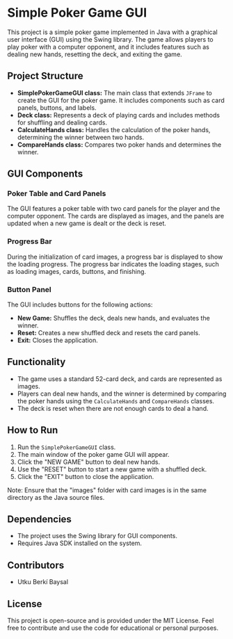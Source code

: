 # Simple Poker Game GUI

This project is a simple poker game implemented in Java with a graphical user interface (GUI) using the Swing library. The game allows players to play poker with a computer opponent, and it includes features such as dealing new hands, resetting the deck, and exiting the game.

## Project Structure

- **SimplePokerGameGUI class:** The main class that extends `JFrame` to create the GUI for the poker game. It includes components such as card panels, buttons, and labels.
- **Deck class:** Represents a deck of playing cards and includes methods for shuffling and dealing cards.
- **CalculateHands class:** Handles the calculation of the poker hands, determining the winner between two hands.
- **CompareHands class:** Compares two poker hands and determines the winner.

## GUI Components

### Poker Table and Card Panels

The GUI features a poker table with two card panels for the player and the computer opponent. The cards are displayed as images, and the panels are updated when a new game is dealt or the deck is reset.

### Progress Bar

During the initialization of card images, a progress bar is displayed to show the loading progress. The progress bar indicates the loading stages, such as loading images, cards, buttons, and finishing.

### Button Panel

The GUI includes buttons for the following actions:
- **New Game:** Shuffles the deck, deals new hands, and evaluates the winner.
- **Reset:** Creates a new shuffled deck and resets the card panels.
- **Exit:** Closes the application.

## Functionality

- The game uses a standard 52-card deck, and cards are represented as images.
- Players can deal new hands, and the winner is determined by comparing the poker hands using the `CalculateHands` and `CompareHands` classes.
- The deck is reset when there are not enough cards to deal a hand.

## How to Run

1. Run the `SimplePokerGameGUI` class.
2. The main window of the poker game GUI will appear.
3. Click the "NEW GAME" button to deal new hands.
4. Use the "RESET" button to start a new game with a shuffled deck.
5. Click the "EXIT" button to close the application.

Note: Ensure that the "images" folder with card images is in the same directory as the Java source files.

## Dependencies

- The project uses the Swing library for GUI components.
- Requires Java SDK installed on the system.

## Contributors

- Utku Berkí Baysal

## License

This project is open-source and is provided under the MIT License. Feel free to contribute and use the code for educational or personal purposes.
